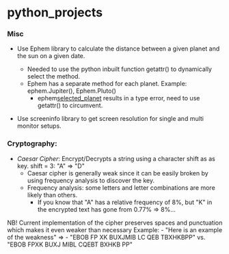 # python_projects

### Misc

- Use Ephem library to calculate the distance between a given planet and the sun on a given date.

  - Needed to use the python inbuilt function getattr() to dynamically select the method.
  - Ephem has a separate method for each planet. Example: ephem.Jupiter(), Ephem.Pluto()
    - ephem[selected_planet]() results in a type error, need to use getattr() to circumvent.

- Use screeninfo library to get screen resolution for single and multi monitor setups.

### Cryptography:

- _Caesar Cipher_: Encrypt/Decrypts a string using a character shift as as key. shift = 3: "A" => "D"
  - Caesar cipher is generally weak since it can be easily broken by using frequency analysis to discover the key.
  - Frequency analysis: some letters and letter combinations are more likely than others.
    - If you know that "A" has a relative frequency of 8%, but "K" in the encrypted text has gone from 0.77% => 8%...

NB! Current implementation of the cipher preserves spaces and punctuation which makes it even weaker than necessary
Example: - "Here is an example of the weakness" => - "EBOB FP XK BUXJMIB LC QEB TBXHKBPP" vs. "EBOB FPXK BUXJ MIBL CQEBT BXHKB PP"
